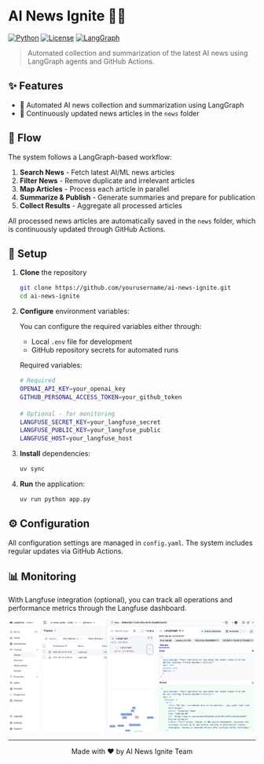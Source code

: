 # AI News Ignite 🤖📰

[![Python](https://img.shields.io/badge/Python-3.13+-blue.svg)](https://www.python.org)
[![License](https://img.shields.io/badge/License-MIT-green.svg)](LICENSE)
[![LangGraph](https://img.shields.io/badge/LangGraph-Enabled-orange.svg)](https://github.com/langchain-ai/langgraph)

> Automated collection and summarization of the latest AI news using LangGraph agents and GitHub Actions.

## ✨ Features

- 🤖 Automated AI news collection and summarization using LangGraph
- 📰 Continuously updated news articles in the `news` folder

## 🔄 Flow

The system follows a LangGraph-based workflow:

1. **Search News** - Fetch latest AI/ML news articles
2. **Filter News** - Remove duplicate and irrelevant articles
3. **Map Articles** - Process each article in parallel
4. **Summarize & Publish** - Generate summaries and prepare for publication
5. **Collect Results** - Aggregate all processed articles

All processed news articles are automatically saved in the `news` folder, which is continuously updated through GitHub Actions.

## 🚀 Setup

1. **Clone** the repository
   ```bash
   git clone https://github.com/yourusername/ai-news-ignite.git
   cd ai-news-ignite
   ```

2. **Configure** environment variables:
   
   You can configure the required variables either through:
   - Local `.env` file for development
   - GitHub repository secrets for automated runs

   Required variables:
   ```bash
   # Required
   OPENAI_API_KEY=your_openai_key
   GITHUB_PERSONAL_ACCESS_TOKEN=your_github_token

   # Optional - for monitoring
   LANGFUSE_SECRET_KEY=your_langfuse_secret
   LANGFUSE_PUBLIC_KEY=your_langfuse_public
   LANGFUSE_HOST=your_langfuse_host
   ```

3. **Install** dependencies:
   ```bash
   uv sync
   ```

4. **Run** the application:
   ```bash
   uv run python app.py
   ```

## ⚙️ Configuration

All configuration settings are managed in `config.yaml`. The system includes regular updates via GitHub Actions.

## 📊 Monitoring

With Langfuse integration (optional), you can track all operations and performance metrics through the Langfuse dashboard.

![Langfuse Tracing Example](resource/tracing.png)

---

<div align="center">
Made with ❤️ by AI News Ignite Team
</div>
